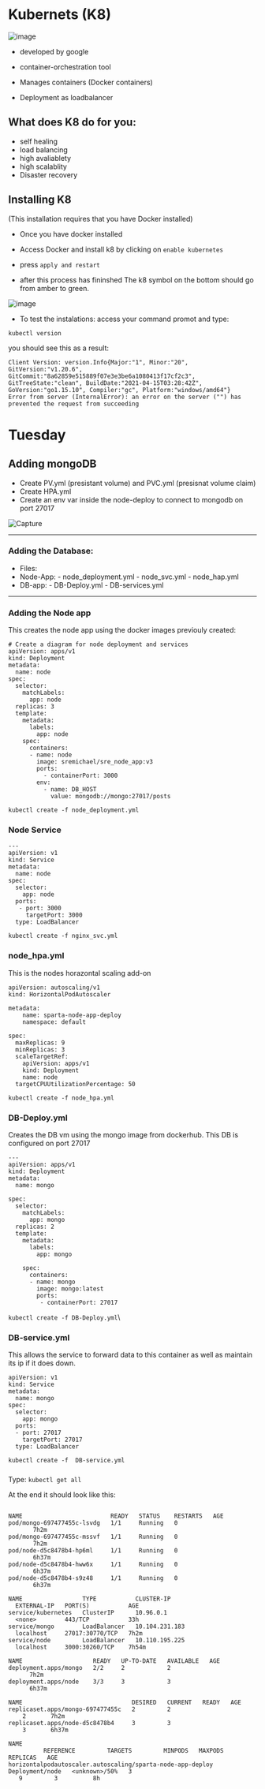 # Kubernets (K8)
![image](https://www.net4all.ch/wp-content/uploads/sites/3/2020/12/09/kubernetes-net4all.png)
- developed by google
- container-orchestration tool
- Manages containers (Docker containers)

- Deployment as loadbalancer 
## What does K8 do for you:
- self healing 
- load balancing 
- high avaliablety 
- high scalablity 
- Disaster recovery 


## Installing K8
(This installation requires that you have Docker installed)

- Once you have docker installed 

- Access Docker and install k8 by clicking on `enable kubernetes` 
- press `apply and restart`
- after this process has fininshed The k8 symbol on the bottom should go from amber to green.  

![image](https://birthday.play-with-docker.com/images/kubernetes-docker-desktop/settings-kubernetes.png)


- To test the instalations:
access your command promot and type: 
```
kubectl version
```
you should see this as a result:

```
Client Version: version.Info{Major:"1", Minor:"20", GitVersion:"v1.20.6", GitCommit:"8a62859e515889f07e3e3be6a1080413f17cf2c3", GitTreeState:"clean", BuildDate:"2021-04-15T03:28:42Z", GoVersion:"go1.15.10", Compiler:"gc", Platform:"windows/amd64"}
Error from server (InternalError): an error on the server ("") has prevented the request from succeeding
```

# Tuesday 
## Adding mongoDB
- Create PV.yml
(presistant volume) and PVC.yml (presisnat volume claim)
- Create HPA.yml
- Create an env var inside the node-deploy to connect to mongodb on port 27017 


![Capture](https://user-images.githubusercontent.com/17476059/136104964-89a1b24a-d128-426f-ad32-70820067ec71.PNG)

____
### Adding the Database:
- Files:
-   Node-App:
        - node_deployment.yml
        - node_svc.yml
        - node_hap.yml
-   DB-app:
        - DB-Deploy.yml
        - DB-services.yml
____
### Adding the Node app
This creates the node app using the docker images previouly created:

```
# Create a diagram for node deployment and services 
apiVersion: apps/v1
kind: Deployment
metadata:
  name: node
spec:
  selector:
    matchLabels:
      app: node
  replicas: 3
  template:
    metadata:
      labels:
        app: node
    spec:
      containers:
      - name: node
        image: sremichael/sre_node_app:v3
        ports:
          - containerPort: 3000
        env:
          - name: DB_HOST
            value: mongodb://mongo:27017/posts

```
`kubectl create -f node_deployment.yml`


### Node Service

```
---
apiVersion: v1
kind: Service
metadata:
  name: node
spec:
  selector:
    app: node
  ports:
   - port: 3000
     targetPort: 3000
  type: LoadBalancer
```
`kubectl create -f nginx_svc.yml`

### node_hpa.yml
This is the nodes horazontal scaling add-on

```
apiVersion: autoscaling/v1
kind: HorizontalPodAutoscaler

metadata:
    name: sparta-node-app-deploy
    namespace: default

spec:
  maxReplicas: 9
  minReplicas: 3
  scaleTargetRef:
    apiVersion: apps/v1
    kind: Deployment 
    name: node 
  targetCPUUtilizationPercentage: 50
```
`kubectl create -f node_hpa.yml`


### DB-Deploy.yml
Creates the DB vm using the mongo image from dockerhub. This DB is configured on port 27017

```
---
apiVersion: apps/v1
kind: Deployment
metadata:
  name: mongo  

spec:
  selector:
    matchLabels:
      app: mongo
  replicas: 2
  template:
    metadata:
      labels:
        app: mongo

    spec:
      containers:
      - name: mongo
        image: mongo:latest
        ports: 
         - containerPort: 27017

```
`kubectl create -f DB-Deploy.yml`\

### DB-service.yml
This allows the service to forward data to this container as well as maintain its ip if it does down.

```
apiVersion: v1
kind: Service
metadata:
  name: mongo
spec:
  selector:
    app: mongo
  ports:
  - port: 27017
    targetPort: 27017
  type: LoadBalancer 
 ```
`kubectl create -f  DB-service.yml`

###
Type:
` kubectl get all `

At the end it should look like this:

```

NAME                         READY   STATUS    RESTARTS   AGE
pod/mongo-697477455c-lsvdg   1/1     Running   0   
       7h2m
pod/mongo-697477455c-mssvf   1/1     Running   0   
       7h2m
pod/node-d5c8478b4-hp6ml     1/1     Running   0   
       6h37m
pod/node-d5c8478b4-hww6x     1/1     Running   0   
       6h37m
pod/node-d5c8478b4-s9z48     1/1     Running   0   
       6h37m

NAME                 TYPE           CLUSTER-IP     
  EXTERNAL-IP   PORT(S)           AGE
service/kubernetes   ClusterIP      10.96.0.1      
  <none>        443/TCP           33h
service/mongo        LoadBalancer   10.104.231.183 
  localhost     27017:30770/TCP   7h2m
service/node         LoadBalancer   10.110.195.225 
  localhost     3000:30260/TCP    7h54m

NAME                    READY   UP-TO-DATE   AVAILABLE   AGE
deployment.apps/mongo   2/2     2            2     
      7h2m
deployment.apps/node    3/3     3            3     
      6h37m

NAME                               DESIRED   CURRENT   READY   AGE
replicaset.apps/mongo-697477455c   2         2     
    2       7h2m
replicaset.apps/node-d5c8478b4     3         3     
    3       6h37m

NAME
          REFERENCE         TARGETS         MINPODS   MAXPODS   REPLICAS   AGE
horizontalpodautoscaler.autoscaling/sparta-node-app-deploy   Deployment/node   <unknown>/50%   3      
   9         3          8h


```









